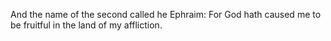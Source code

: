 And the name of the second called he Ephraim: For God hath caused me to be fruitful in the land of my affliction.
